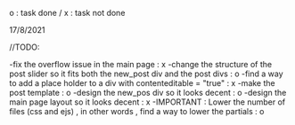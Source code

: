 o : task done / x : task not done

17/8/2021

//TODO:

-fix the overflow issue in the main page : x
-change the structure of the post slider so it fits both the new_post div and the post divs : o
-find a way to add a place holder to a div with contenteditable = "true" : x
-make the post template : o
-design the new_pos div so it looks decent : o
-design the main page layout so it looks decent : x
-IMPORTANT : Lower the number of files (css and ejs) , in other words , find a way to lower the partials : o
